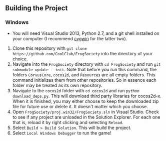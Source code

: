 ## Building the Project

### Windows
- You will need Visual Studio 2013, Python 2.7, and a git shell installed on your computer (I recommend [cygwin](http://www.cygwin.com) for the latter two).

1. Clone this repository with `git clone https://github.com/CoolClub/FrogSociety` into the directory of your choice.
2. Navigate into the `FrogSociety` directory with `cd FrogSociety` and run `git submodule update --init`. Note that before you run this command, the folders `CorvusCore`, `cocos2d`, and `Resources` are all empty folders. This command initializes them from other repositories. So in essence each folder may be treated as its own repository.
3. Navigate to the `cocos2d` folder with `cd cocos2d` and run `python download_deps.py`. This will download third party libraries for cocos2d-x. When it is finished, you may either choose to keep the downloaded zip file for future use or delete it. It doesn't matter which you choose.
4. Open `FrogSociety/proj.win32/FrogSociety.sln` in Visual Studio. Check to see if any project are unloaded in the Solution Explorer. For each one that is, reload it by right clicking and selecting `Reload`.
5. Select `Build > Build Solution`. This will build the project.
6. Select `Local Windows Debugger` to run the game!

